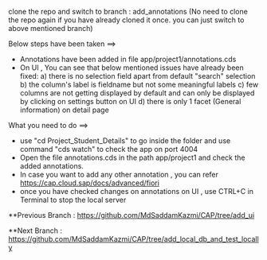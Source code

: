 clone the repo and switch to branch : add_annotations
(No need to clone the repo again if you have already cloned it once. you can just switch to above mentioned branch)

Below steps have been taken ==>
* Annotations have been added in file app/project1/annotations.cds
* On UI , You can see that below mentioned issues have already been fixed: 
  a) there is no selection field apart from default "search" selection
  b) the column's label is fieldname but not some meaningful labels
  c) few columns are not getting displayed by default and can only be displayed by clicking on settings button on UI
  d) there is only 1 facet (General information) on detail page

What you need to do ==>
* use "cd Project_Student_Details" to go inside the folder and use command "cds watch" to check the app on port 4004 
* Open the file annotations.cds in the path app/project1 and check the added annotations.
* In case you want to add any other annotation , you can refer https://cap.cloud.sap/docs/advanced/fiori
* once you have checked changes on annotations on UI , use CTRL+C in Terminal to stop the local server

**Previous Branch : https://github.com/MdSaddamKazmi/CAP/tree/add_ui

**Next Branch : https://github.com/MdSaddamKazmi/CAP/tree/add_local_db_and_test_locally
